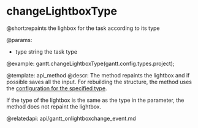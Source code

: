 changeLightboxType
=============

@short:repaints the lighbox for the task according to its type
	

@params:
- type	string	the task type	


@example:
gantt.changeLightboxType(gantt.config.types.project);

@template:	api_method
@descr:
The method repaints the lightbox and if possible saves all the input. For rebuilding the structure, the method uses the [configuration for the specified type](desktop/default_edit_form.md).

If the type of the lightbox is the same as the type in the parameter, the method does not repaint the lightbox.

@relatedapi:
api/gantt_onlightboxchange_event.md
